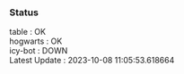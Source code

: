 ### Status


table : OK  
hogwarts : OK  
icy-bot : DOWN  
Latest Update : 2023-10-08 11:05:53.618664
